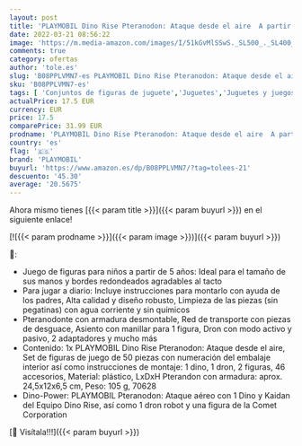 ```yaml
---
layout: post
title: 'PLAYMOBIL Dino Rise Pteranodon: Ataque desde el aire  A partir de 5 años  70628 '
date: 2022-03-21 08:56:22
image: 'https://m.media-amazon.com/images/I/51kGvMlSSwS._SL500_._SL400_.jpg'
comments: true
category: ofertas
author: 'tole.es'
slug: 'B08PPLVMN7-es PLAYMOBIL Dino Rise Pteranodon: Ataque desde el aire A...'
sku: 'B08PPLVMN7-es'
tags: [ 'Conjuntos de figuras de juguete','Juguetes','Juguetes y juegos','Muñecos y figuras','playmobil', ]
actualPrice: 17.5 EUR
currency: EUR
price: 17.5
comparePrice: 31.99 EUR
prodname: 'PLAYMOBIL Dino Rise Pteranodon: Ataque desde el aire  A partir de 5 años  70628 '
country: 'es'
flag: '🇪🇸'
brand: 'PLAYMOBIL'
buyurl: 'https://www.amazon.es/dp/B08PPLVMN7/?tag=tolees-21'
descuento: '45.30'
average: '20.5675'
---
```


Ahora mismo tienes [{{< param title >}}]({{< param buyurl >}}) en el siguiente enlace!

[![{{< param prodname >}}]({{< param image >}})]({{< param buyurl >}})

🔎:

- Juego de figuras para niños a partir de 5 años: Ideal para el tamaño de sus manos y bordes redondeados agradables al tacto
- Para jugar a diario: Incluye instrucciones para montarlo con ayuda de los padres, Alta calidad y diseño robusto, Limpieza de las piezas (sin pegatinas) con agua corriente y sin químicos
- Pteranodonte con armadura desmontable, Red de transporte con piezas de desguace, Asiento con manillar para 1 figura, Dron con modo activo y pasivo, 2 adaptadores y mucho más
- Contenido: 1x PLAYMOBIL Dino Rise Pteranodon: Ataque desde el aire, Set de figuras de juego de 50 piezas con numeración del embalaje interior así como instrucciones de montaje: 1 dino, 1 dron, 2 figuras, 46 accesorios, Material: plástico, LxDxH Pterandon con armadura: aprox. 24,5x12x6,5 cm, Peso: 105 g, 70628
- Dino-Power: PLAYMOBIL Pteranodon: Ataque aéreo con 1 Dino y Kaidan del Equipo Dino Rise, así como 1 dron robot y una figura de la Comet Corporation

[🛒 Visítala!!!]({{< param buyurl >}})
